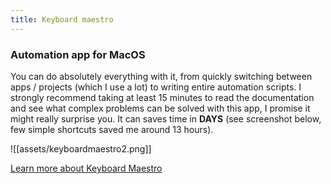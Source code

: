 ```yaml
---
title: Keyboard maestro
---
```


### Automation app for MacOS

You can do absolutely everything with it, from quickly switching between apps / projects (which I use a lot) to writing entire automation scripts. I strongly recommend taking at least 15 minutes to read the documentation and see what complex problems can be solved with this app, I promise it might really surprise you. It can saves time in **DAYS** (see screenshot below, few simple shortcuts saved me around 13 hours).

![[assets/keyboardmaestro2.png]]

[Learn more about Keyboard Maestro](https://www.keyboardmaestro.com/main/)